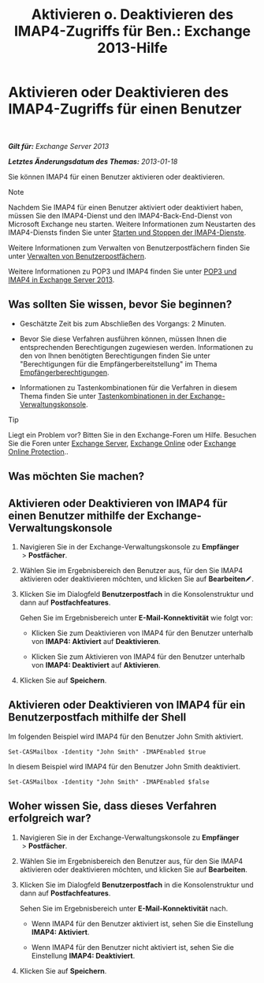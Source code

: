 ﻿---
title: 'Aktivieren o. Deaktivieren des IMAP4-Zugriffs für Ben.: Exchange 2013-Hilfe'
TOCTitle: Aktivieren oder Deaktivieren des IMAP4-Zugriffs für einen Benutzer
ms:assetid: a685fae4-b6f1-42fe-8bdc-5f99f9617799
ms:mtpsurl: https://technet.microsoft.com/de-de/library/Bb676481(v=EXCHG.150)
ms:contentKeyID: 50476369
ms.date: 04/24/2018
mtps_version: v=EXCHG.150
ms.translationtype: HT
---

# Aktivieren oder Deaktivieren des IMAP4-Zugriffs für einen Benutzer

 

_**Gilt für:** Exchange Server 2013_

_**Letztes Änderungsdatum des Themas:** 2013-01-18_

Sie können IMAP4 für einen Benutzer aktivieren oder deaktivieren.


> [!NOTE]
> Nachdem Sie IMAP4 für einen Benutzer aktiviert oder deaktiviert haben, müssen Sie den IMAP4-Dienst und den IMAP4-Back-End-Dienst von Microsoft Exchange neu starten. Weitere Informationen zum Neustarten des IMAP4-Diensts finden Sie unter <A href="start-and-stop-the-imap4-services-exchange-2013-help.md">Starten und Stoppen der IMAP4-Dienste</A>.



Weitere Informationen zum Verwalten von Benutzerpostfächern finden Sie unter [Verwalten von Benutzerpostfächern](https://review.docs.microsoft.com/de-de/exchange/recipients-in-exchange-online/manage-user-mailboxes/manage-user-mailboxes).

Weitere Informationen zu POP3 und IMAP4 finden Sie unter [POP3 und IMAP4 in Exchange Server 2013](pop3-and-imap4-in-exchange-server-2013-exchange-2013-help.md).

## Was sollten Sie wissen, bevor Sie beginnen?

  - Geschätzte Zeit bis zum Abschließen des Vorgangs: 2 Minuten.

  - Bevor Sie diese Verfahren ausführen können, müssen Ihnen die entsprechenden Berechtigungen zugewiesen werden. Informationen zu den von Ihnen benötigten Berechtigungen finden Sie unter "Berechtigungen für die Empfängerbereitstellung" im Thema [Empfängerberechtigungen](recipients-permissions-exchange-2013-help.md).

  - Informationen zu Tastenkombinationen für die Verfahren in diesem Thema finden Sie unter [Tastenkombinationen in der Exchange-Verwaltungskonsole](keyboard-shortcuts-in-the-exchange-admin-center-exchange-online-protection-help.md).


> [!TIP]
> Liegt ein Problem vor? Bitten Sie in den Exchange-Foren um Hilfe. Besuchen Sie die Foren unter <A href="https://go.microsoft.com/fwlink/p/?linkid=60612">Exchange Server</A>, <A href="https://go.microsoft.com/fwlink/p/?linkid=267542">Exchange Online</A> oder <A href="https://go.microsoft.com/fwlink/p/?linkid=285351">Exchange Online Protection</A>..



## Was möchten Sie machen?

## Aktivieren oder Deaktivieren von IMAP4 für einen Benutzer mithilfe der Exchange-Verwaltungskonsole

1.  Navigieren Sie in der Exchange-Verwaltungskonsole zu **Empfänger**  \> **Postfächer**.

2.  Wählen Sie im Ergebnisbereich den Benutzer aus, für den Sie IMAP4 aktivieren oder deaktivieren möchten, und klicken Sie auf **Bearbeiten**![Bearbeitungssymbol](images/Bb124582.6f53ccb2-1f13-4c02-bea0-30690e6ea71d(EXCHG.150).gif "Bearbeitungssymbol").

3.  Klicken Sie im Dialogfeld **Benutzerpostfach** in die Konsolenstruktur und dann auf **Postfachfeatures**.
    
    Gehen Sie im Ergebnisbereich unter **E-Mail-Konnektivität** wie folgt vor:
    
      - Klicken Sie zum Deaktivieren von IMAP4 für den Benutzer unterhalb von **IMAP4: Aktiviert** auf **Deaktivieren**.
    
      - Klicken Sie zum Aktivieren von IMAP4 für den Benutzer unterhalb von **IMAP4: Deaktiviert** auf **Aktivieren**.

4.  Klicken Sie auf **Speichern**.

## Aktivieren oder Deaktivieren von IMAP4 für ein Benutzerpostfach mithilfe der Shell

Im folgenden Beispiel wird IMAP4 für den Benutzer John Smith aktiviert.

    Set-CASMailbox -Identity "John Smith" -IMAPEnabled $true

In diesem Beispiel wird IMAP4 für den Benutzer John Smith deaktiviert.

    Set-CASMailbox -Identity "John Smith" -IMAPEnabled $false

## Woher wissen Sie, dass dieses Verfahren erfolgreich war?

1.  Navigieren Sie in der Exchange-Verwaltungskonsole zu **Empfänger**  \> **Postfächer**.

2.  Wählen Sie im Ergebnisbereich den Benutzer aus, für den Sie IMAP4 aktivieren oder deaktivieren möchten, und klicken Sie auf **Bearbeiten**.

3.  Klicken Sie im Dialogfeld **Benutzerpostfach** in die Konsolenstruktur und dann auf **Postfachfeatures**.
    
    Sehen Sie im Ergebnisbereich unter **E-Mail-Konnektivität** nach.
    
      - Wenn IMAP4 für den Benutzer aktiviert ist, sehen Sie die Einstellung **IMAP4: Aktiviert**.
    
      - Wenn IMAP4 für den Benutzer nicht aktiviert ist, sehen Sie die Einstellung **IMAP4: Deaktiviert**.

4.  Klicken Sie auf **Speichern**.

